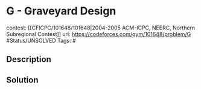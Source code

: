 # G - Graveyard Design

contest: [[CFICPC/101648/101648|2004-2005 ACM-ICPC, NEERC, Northern Subregional Contest]]
url: https://codeforces.com/gym/101648/problem/G
#Status/UNSOLVED
Tags: #

## Description

## Solution


